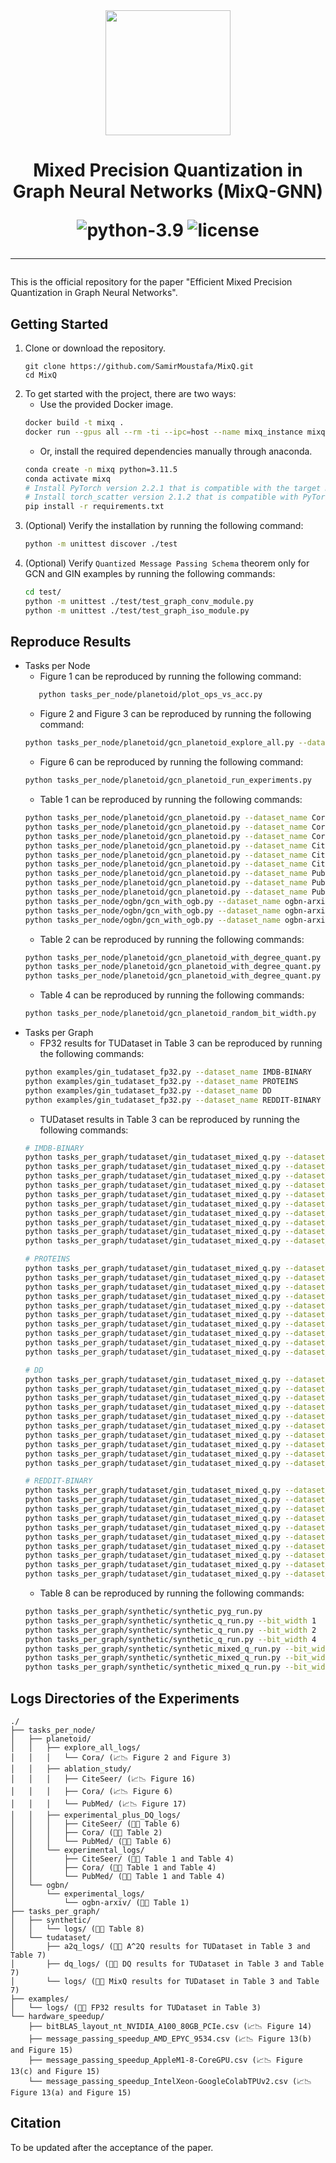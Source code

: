 <div align="center">
<img src="https://i.imgur.com/arMZl3N_d.webp?maxwidth=760&fidelity=grand" width="200">
<h1> Mixed Precision Quantization in Graph Neural Networks (MixQ-GNN)

![python-3.9](https://img.shields.io/badge/python-3.11.5-blue)
![license](https://img.shields.io/badge/license-MIT-green)
_________________________
</div>

This is the official repository for the paper "Efficient Mixed Precision Quantization in Graph Neural Networks".

## Getting Started
1. Clone or download the repository.
    ```
    git clone https://github.com/SamirMoustafa/MixQ.git
    cd MixQ
    ```
2. To get started with the project, there are two ways:
   * Use the provided Docker image.
   ```bash
   docker build -t mixq .
   docker run --gpus all --rm -ti --ipc=host --name mixq_instance mixq /bin/bash
   ```
   * Or, install the required dependencies manually through anaconda.
   ```bash
   conda create -n mixq python=3.11.5
   conda activate mixq
   # Install PyTorch version 2.2.1 that is compatible with the target machine
   # Install torch_scatter version 2.1.2 that is compatible with PyTorch
   pip install -r requirements.txt
   ```
3. (Optional) Verify the installation by running the following command:
   ```bash
   python -m unittest discover ./test
   ```
4. (Optional) Verify `Quantized Message Passing Schema` theorem only for GCN and GIN examples by running the following commands:
   ```bash
   cd test/
   python -m unittest ./test/test_graph_conv_module.py
   python -m unittest ./test/test_graph_iso_module.py 
   ```
## Reproduce Results
   * Tasks per Node
     * Figure 1 can be reproduced by running the following command:
     ```bash
        python tasks_per_node/planetoid/plot_ops_vs_acc.py
        ```
     * Figure 2 and Figure 3 can be reproduced by running the following command:
     ```bash
     python tasks_per_node/planetoid/gcn_planetoid_explore_all.py --dataset_name Cora
     ```
     * Figure 6 can be reproduced by running the following command:
     ```bash
     python tasks_per_node/planetoid/gcn_planetoid_run_experiments.py
     ```
     * Table 1 can be reproduced by running the following commands:
     ```bash
     python tasks_per_node/planetoid/gcn_planetoid.py --dataset_name Cora --bit_width_lambda -0.000000001
     python tasks_per_node/planetoid/gcn_planetoid.py --dataset_name Cora --bit_width_lambda 0.1
     python tasks_per_node/planetoid/gcn_planetoid.py --dataset_name Cora --bit_width_lambda 1.0
     python tasks_per_node/planetoid/gcn_planetoid.py --dataset_name CiteSeer --bit_width_lambda -0.000000001
     python tasks_per_node/planetoid/gcn_planetoid.py --dataset_name CiteSeer --bit_width_lambda 0.1
     python tasks_per_node/planetoid/gcn_planetoid.py --dataset_name CiteSeer --bit_width_lambda 1.0
     python tasks_per_node/planetoid/gcn_planetoid.py --dataset_name PubMed --bit_width_lambda -0.000000001
     python tasks_per_node/planetoid/gcn_planetoid.py --dataset_name PubMed --bit_width_lambda 0.1
     python tasks_per_node/planetoid/gcn_planetoid.py --dataset_name PubMed --bit_width_lambda 1.0
     python tasks_per_node/ogbn/gcn_with_ogb.py --dataset_name ogbn-arxiv --bit_width_lambda -0.000000001
     python tasks_per_node/ogbn/gcn_with_ogb.py --dataset_name ogbn-arxiv --bit_width_lambda 0.1
     python tasks_per_node/ogbn/gcn_with_ogb.py --dataset_name ogbn-arxiv --bit_width_lambda 1.0
     ```
     * Table 2 can be reproduced by running the following commands:
     ```bash
     python tasks_per_node/planetoid/gcn_planetoid_with_degree_quant.py --dataset_name Cora --bit_width_lambda -0.000000001
     python tasks_per_node/planetoid/gcn_planetoid_with_degree_quant.py --dataset_name Cora --bit_width_lambda 0.1
     python tasks_per_node/planetoid/gcn_planetoid_with_degree_quant.py --dataset_name Cora --bit_width_lambda 1.0
     ```
     * Table 4 can be reproduced by running the following commands:
     ```bash
     python tasks_per_node/planetoid/gcn_planetoid_random_bit_width.py
     ```
* Tasks per Graph
  * FP32 results for TUDataset in Table 3 can be reproduced by running the following commands:
  ```bash
  python examples/gin_tudataset_fp32.py --dataset_name IMDB-BINARY
  python examples/gin_tudataset_fp32.py --dataset_name PROTEINS
  python examples/gin_tudataset_fp32.py --dataset_name DD
  python examples/gin_tudataset_fp32.py --dataset_name REDDIT-BINARY
  ```
  * TUDataset results in Table 3 can be reproduced by running the following commands:
  ```bash
  # IMDB-BINARY
  python tasks_per_graph/tudataset/gin_tudataset_mixed_q.py --dataset_name IMDB-BINARY --bit_width_lambda -0.00000001
  python tasks_per_graph/tudataset/gin_tudataset_mixed_q.py --dataset_name IMDB-BINARY --bit_width_lambda 0.0
  python tasks_per_graph/tudataset/gin_tudataset_mixed_q.py --dataset_name IMDB-BINARY --bit_width_lambda 0.125
  python tasks_per_graph/tudataset/gin_tudataset_mixed_q.py --dataset_name IMDB-BINARY --bit_width_lambda 0.25
  python tasks_per_graph/tudataset/gin_tudataset_mixed_q.py --dataset_name IMDB-BINARY --bit_width_lambda 0.375
  python tasks_per_graph/tudataset/gin_tudataset_mixed_q.py --dataset_name IMDB-BINARY --bit_width_lambda 0.5
  python tasks_per_graph/tudataset/gin_tudataset_mixed_q.py --dataset_name IMDB-BINARY --bit_width_lambda 0.625
  python tasks_per_graph/tudataset/gin_tudataset_mixed_q.py --dataset_name IMDB-BINARY --bit_width_lambda 0.75
  python tasks_per_graph/tudataset/gin_tudataset_mixed_q.py --dataset_name IMDB-BINARY --bit_width_lambda 0.875
  python tasks_per_graph/tudataset/gin_tudataset_mixed_q.py --dataset_name IMDB-BINARY --bit_width_lambda 1.0
  ```
  ```bash
  # PROTEINS
  python tasks_per_graph/tudataset/gin_tudataset_mixed_q.py --dataset_name PROTEINS --bit_width_lambda -0.00000001
  python tasks_per_graph/tudataset/gin_tudataset_mixed_q.py --dataset_name PROTEINS --bit_width_lambda 0.0
  python tasks_per_graph/tudataset/gin_tudataset_mixed_q.py --dataset_name PROTEINS --bit_width_lambda 0.125
  python tasks_per_graph/tudataset/gin_tudataset_mixed_q.py --dataset_name PROTEINS --bit_width_lambda 0.25
  python tasks_per_graph/tudataset/gin_tudataset_mixed_q.py --dataset_name PROTEINS --bit_width_lambda 0.375
  python tasks_per_graph/tudataset/gin_tudataset_mixed_q.py --dataset_name PROTEINS --bit_width_lambda 0.5
  python tasks_per_graph/tudataset/gin_tudataset_mixed_q.py --dataset_name PROTEINS --bit_width_lambda 0.625
  python tasks_per_graph/tudataset/gin_tudataset_mixed_q.py --dataset_name PROTEINS --bit_width_lambda 0.75
  python tasks_per_graph/tudataset/gin_tudataset_mixed_q.py --dataset_name PROTEINS --bit_width_lambda 0.875
  python tasks_per_graph/tudataset/gin_tudataset_mixed_q.py --dataset_name PROTEINS --bit_width_lambda 1.0
  ```
  ```bash
  # DD
  python tasks_per_graph/tudataset/gin_tudataset_mixed_q.py --dataset_name DD --bit_width_lambda -0.00000001
  python tasks_per_graph/tudataset/gin_tudataset_mixed_q.py --dataset_name DD --bit_width_lambda 0.0
  python tasks_per_graph/tudataset/gin_tudataset_mixed_q.py --dataset_name DD --bit_width_lambda 0.125
  python tasks_per_graph/tudataset/gin_tudataset_mixed_q.py --dataset_name DD --bit_width_lambda 0.25
  python tasks_per_graph/tudataset/gin_tudataset_mixed_q.py --dataset_name DD --bit_width_lambda 0.375
  python tasks_per_graph/tudataset/gin_tudataset_mixed_q.py --dataset_name DD --bit_width_lambda 0.5
  python tasks_per_graph/tudataset/gin_tudataset_mixed_q.py --dataset_name DD --bit_width_lambda 0.625
  python tasks_per_graph/tudataset/gin_tudataset_mixed_q.py --dataset_name DD --bit_width_lambda 0.75
  python tasks_per_graph/tudataset/gin_tudataset_mixed_q.py --dataset_name DD --bit_width_lambda 0.875
  python tasks_per_graph/tudataset/gin_tudataset_mixed_q.py --dataset_name DD --bit_width_lambda 1.0
  ```
  ```bash
  # REDDIT-BINARY
  python tasks_per_graph/tudataset/gin_tudataset_mixed_q.py --dataset_name REDDIT-BINARY --bit_width_lambda -0.00000001
  python tasks_per_graph/tudataset/gin_tudataset_mixed_q.py --dataset_name REDDIT-BINARY --bit_width_lambda 0.0
  python tasks_per_graph/tudataset/gin_tudataset_mixed_q.py --dataset_name REDDIT-BINARY --bit_width_lambda 0.125
  python tasks_per_graph/tudataset/gin_tudataset_mixed_q.py --dataset_name REDDIT-BINARY --bit_width_lambda 0.25
  python tasks_per_graph/tudataset/gin_tudataset_mixed_q.py --dataset_name REDDIT-BINARY --bit_width_lambda 0.375
  python tasks_per_graph/tudataset/gin_tudataset_mixed_q.py --dataset_name REDDIT-BINARY --bit_width_lambda 0.5
  python tasks_per_graph/tudataset/gin_tudataset_mixed_q.py --dataset_name REDDIT-BINARY --bit_width_lambda 0.625
  python tasks_per_graph/tudataset/gin_tudataset_mixed_q.py --dataset_name REDDIT-BINARY --bit_width_lambda 0.75
  python tasks_per_graph/tudataset/gin_tudataset_mixed_q.py --dataset_name REDDIT-BINARY --bit_width_lambda 0.875
  python tasks_per_graph/tudataset/gin_tudataset_mixed_q.py --dataset_name REDDIT-BINARY --bit_width_lambda 1.0
  ```
  * Table 8 can be reproduced by running the following commands:
  ```bash
  python tasks_per_graph/synthetic/synthetic_pyg_run.py
  python tasks_per_graph/synthetic/synthetic_q_run.py --bit_width 1
  python tasks_per_graph/synthetic/synthetic_q_run.py --bit_width 2
  python tasks_per_graph/synthetic/synthetic_q_run.py --bit_width 4
  python tasks_per_graph/synthetic/synthetic_mixed_q_run.py --bit_width_lambda -0.0001
  python tasks_per_graph/synthetic/synthetic_mixed_q_run.py --bit_width_lambda 0.0
  python tasks_per_graph/synthetic/synthetic_mixed_q_run.py --bit_width_lambda 0.0001
  ```
     

## Logs Directories of the Experiments
```
./
├── tasks_per_node/
│   ├── planetoid/
│   │   ├── explore_all_logs/
│   │   │   └── Cora/ (📈📉 Figure 2 and Figure 3)
│   │   ├── ablation_study/
│   │   │   ├── CiteSeer/ (📈📉 Figure 16)
│   │   │   ├── Cora/ (📈📉 Figure 6)
│   │   │   └── PubMed/ (📈📉 Figure 17)
│   │   ├── experimental_plus_DQ_logs/
│   │   │   ├── CiteSeer/ (📄📝 Table 6)
│   │   │   ├── Cora/ (📄📝 Table 2)
│   │   │   └── PubMed/ (📄📝 Table 6)
│   │   └── experimental_logs/
│   │       ├── CiteSeer/ (📄📝 Table 1 and Table 4)
│   │       ├── Cora/ (📄📝 Table 1 and Table 4)
│   │       └── PubMed/ (📄📝 Table 1 and Table 4)
│   └── ogbn/
│       └── experimental_logs/
│           └── ogbn-arxiv/ (📄📝 Table 1)
├── tasks_per_graph/
│   ├── synthetic/
│   │   └── logs/ (📄📝 Table 8)
│   └── tudataset/
│       ├── a2q_logs/ (📄📝 A^2Q results for TUDataset in Table 3 and Table 7)
│       ├── dq_logs/ (📄📝 DQ results for TUDataset in Table 3 and Table 7)
│       └── logs/ (📄📝 MixQ results for TUDataset in Table 3 and Table 7)
├── examples/
│   └── logs/ (📄📝 FP32 results for TUDataset in Table 3)
└── hardware_speedup/
    ├── bitBLAS_layout_nt_NVIDIA_A100_80GB_PCIe.csv (📈📉 Figure 14)
    ├── message_passing_speedup_AMD_EPYC_9534.csv (📈📉 Figure 13(b) and Figure 15)
    ├── message_passing_speedup_AppleM1-8-CoreGPU.csv (📈📉 Figure 13(c) and Figure 15)
    └── message_passing_speedup_IntelXeon-GoogleColabTPUv2.csv (📈📉 Figure 13(a) and Figure 15)
```

## Citation
To be updated after the acceptance of the paper.
